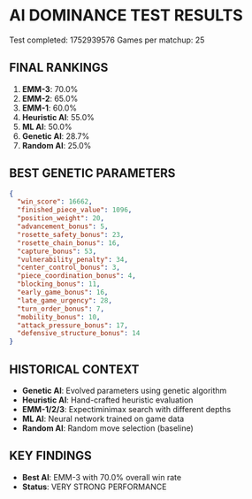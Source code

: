# AI DOMINANCE TEST RESULTS

Test completed: 1752939576
Games per matchup: 25

## FINAL RANKINGS

1. **EMM-3**: 70.0%
2. **EMM-2**: 65.0%
3. **EMM-1**: 60.0%
4. **Heuristic AI**: 55.0%
5. **ML AI**: 50.0%
6. **Genetic AI**: 28.7%
7. **Random AI**: 25.0%

## BEST GENETIC PARAMETERS

```json
{
  "win_score": 16662,
  "finished_piece_value": 1096,
  "position_weight": 20,
  "advancement_bonus": 5,
  "rosette_safety_bonus": 23,
  "rosette_chain_bonus": 16,
  "capture_bonus": 53,
  "vulnerability_penalty": 34,
  "center_control_bonus": 3,
  "piece_coordination_bonus": 4,
  "blocking_bonus": 11,
  "early_game_bonus": 16,
  "late_game_urgency": 28,
  "turn_order_bonus": 7,
  "mobility_bonus": 10,
  "attack_pressure_bonus": 17,
  "defensive_structure_bonus": 14
}
```

## HISTORICAL CONTEXT

- **Genetic AI**: Evolved parameters using genetic algorithm
- **Heuristic AI**: Hand-crafted heuristic evaluation
- **EMM-1/2/3**: Expectiminimax search with different depths
- **ML AI**: Neural network trained on game data
- **Random AI**: Random move selection (baseline)

## KEY FINDINGS

- **Best AI**: EMM-3 with 70.0% overall win rate
- **Status**: VERY STRONG PERFORMANCE
